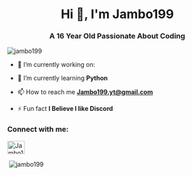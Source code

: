 <h1 align="center">Hi 👋, I'm Jambo199</h1>
<h3 align="center">A 16 Year Old Passionate About Coding</h3>

<p align="left"> <img src="https://komarev.com/ghpvc/?username=jambo199&label=Profile%20views&color=0e75b6&style=flat" alt="jambo199" /> </p>

- 🔭 I’m currently working on: 

- 🌱 I’m currently learning **Python**

- 📫 How to reach me **Jambo199.yt@gmail.com**

- ⚡ Fun fact **I Believe I like Discord**

<h3 align="left">Connect with me:</h3>
<p align="left">
<a href="https://discord.gg/Jambo199#8069" target="blank"><img align="center" src="https://raw.githubusercontent.com/rahuldkjain/github-profile-readme-generator/master/src/images/icons/Social/discord.svg" alt="Jambo199#8069" height="30" width="40" /></a>
</p>

<p>&nbsp;<img align="center" src="https://github-readme-stats.vercel.app/api?username=jambo199&show_icons=true&locale=en" alt="jambo199" /></p>

